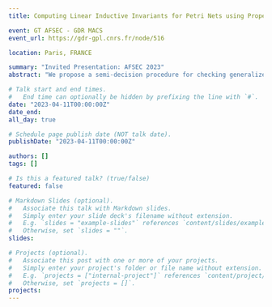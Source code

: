 ```yaml
---
title: Computing Linear Inductive Invariants for Petri Nets using Property Directed Reachability

event: GT AFSEC - GDR MACS
event_url: https://gdr-gpl.cnrs.fr/node/516

location: Paris, FRANCE

summary: "Invited Presentation: AFSEC 2023"
abstract: "We propose a semi-decision procedure for checking generalized reachability properties, on generalized Petri nets, that is based on the Property Directed Reachability (PDR) method. We actually define three different versions, that vary depending on the method used for abstracting possible witnesses, and that are able to handle problems of increasing difficulty. We have implemented our methods in a model-checker called SMPT and give empirical evidences that our approach can handle problems that are difficult or impossible to check with current state of the art tools."

# Talk start and end times.
#   End time can optionally be hidden by prefixing the line with `#`.
date: "2023-04-11T00:00:00Z"
date_end:
all_day: true

# Schedule page publish date (NOT talk date).
publishDate: "2023-04-11T00:00:00Z"

authors: []
tags: []

# Is this a featured talk? (true/false)
featured: false

# Markdown Slides (optional).
#   Associate this talk with Markdown slides.
#   Simply enter your slide deck's filename without extension.
#   E.g. `slides = "example-slides"` references `content/slides/example-slides.md`.
#   Otherwise, set `slides = ""`.
slides:

# Projects (optional).
#   Associate this post with one or more of your projects.
#   Simply enter your project's folder or file name without extension.
#   E.g. `projects = ["internal-project"]` references `content/project/deep-learning/index.md`.
#   Otherwise, set `projects = []`.
projects:
---
```


